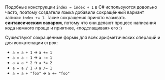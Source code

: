 
Подобные конструкции `index = index + 1` в C# используются довольно часто, поэтому создатели языка добавили сокращённый вариант записи: `index += 1`. Такие сокращения принято называть **синтаксическим сахаром**, потому что они делают процесс написания кода немного проще и приятнее, «подслащивая» его :)

Существуют сокращённые формы для всех арифметических операций и для конкатенации строк:

- `a = a + 1` → `a += 1`
- `a = a - 1` → `a -= 1`
- `a = a * 2` → `a *= 2`
- `a = a / 1` → `a /= 1`
- `a = a + "foo"` → `a += "foo"`
